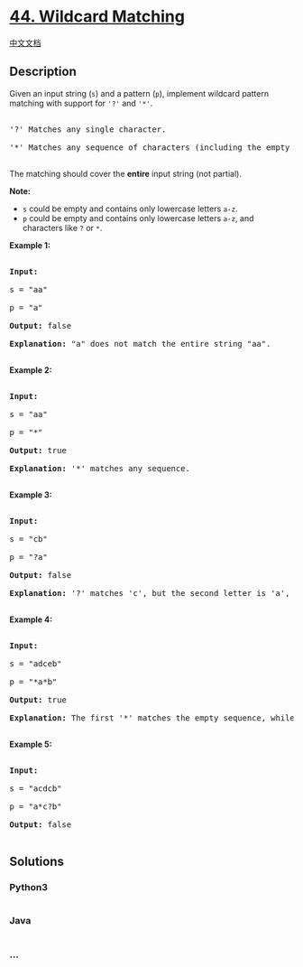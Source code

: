 # [44. Wildcard Matching](https://leetcode.com/problems/wildcard-matching)

[中文文档](/solution/0000-0099/0044.Wildcard%20Matching/README.md)

## Description

<p>Given an input string (<code>s</code>) and a pattern (<code>p</code>), implement wildcard pattern matching with support for <code>&#39;?&#39;</code> and <code>&#39;*&#39;</code>.</p>

<pre>

&#39;?&#39; Matches any single character.

&#39;*&#39; Matches any sequence of characters (including the empty sequence).

</pre>

<p>The matching should cover the <strong>entire</strong> input string (not partial).</p>

<p><strong>Note:</strong></p>

<ul>
    <li><code>s</code>&nbsp;could be empty and contains only lowercase letters <code>a-z</code>.</li>
    <li><code>p</code> could be empty and contains only lowercase letters <code>a-z</code>, and characters like <code><font face="monospace">?</font></code>&nbsp;or&nbsp;<code>*</code>.</li>
</ul>

<p><strong>Example 1:</strong></p>

<pre>

<strong>Input:</strong>

s = &quot;aa&quot;

p = &quot;a&quot;

<strong>Output:</strong> false

<strong>Explanation:</strong> &quot;a&quot; does not match the entire string &quot;aa&quot;.

</pre>

<p><strong>Example 2:</strong></p>

<pre>

<strong>Input:</strong>

s = &quot;aa&quot;

p = &quot;*&quot;

<strong>Output:</strong> true

<strong>Explanation:</strong>&nbsp;&#39;*&#39; matches any sequence.

</pre>

<p><strong>Example 3:</strong></p>

<pre>

<strong>Input:</strong>

s = &quot;cb&quot;

p = &quot;?a&quot;

<strong>Output:</strong> false

<strong>Explanation:</strong>&nbsp;&#39;?&#39; matches &#39;c&#39;, but the second letter is &#39;a&#39;, which does not match &#39;b&#39;.

</pre>

<p><strong>Example 4:</strong></p>

<pre>

<strong>Input:</strong>

s = &quot;adceb&quot;

p = &quot;*a*b&quot;

<strong>Output:</strong> true

<strong>Explanation:</strong>&nbsp;The first &#39;*&#39; matches the empty sequence, while the second &#39;*&#39; matches the substring &quot;dce&quot;.

</pre>

<p><strong>Example 5:</strong></p>

<pre>

<strong>Input:</strong>

s = &quot;acdcb&quot;

p = &quot;a*c?b&quot;

<strong>Output:</strong> false

</pre>

## Solutions

<!-- tabs:start -->

### **Python3**

```python

```

### **Java**

```java

```

### **...**

```

```

<!-- tabs:end -->
